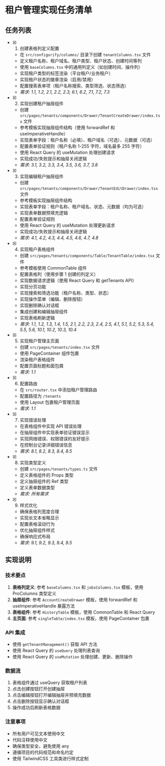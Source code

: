# 租户管理实现任务清单

## 任务列表

- [x] 1. 创建表格列定义配置
  - 在 `src/configurify/columns/` 目录下创建 `tenantColumns.tsx` 文件
  - 定义租户名称、租户域名、租户类型、租户状态、创建时间等列
  - 使用 `baseColumns.tsx` 中的通用列定义（如创建时间、操作列）
  - 实现租户类型的标签渲染（平台租户/业务租户）
  - 实现租户状态的徽章渲染（启用/禁用）
  - 配置搜索表单项（租户名称搜索、类型筛选、状态筛选）
  - _需求: 1.1, 1.2, 2.1, 2.2, 2.3, 6.1, 6.2, 7.1, 7.2, 7.3_

- [x] 2. 实现创建租户抽屉组件
  - 创建 `src/pages/tenants/components/Drawer/TenantCreateDrawer/index.tsx` 文件
  - 参考模板实现抽屉组件结构（使用 forwardRef 和 useImperativeHandle）
  - 实现表单字段：租户名称（必填）、租户域名（可选）、元数据（可选）
  - 配置表单验证规则（租户名称 1-255 字符，域名最多 255 字符）
  - 使用 React Query 的 useMutation 处理创建请求
  - 实现成功/失败提示和抽屉关闭逻辑
  - _需求: 3.1, 3.2, 3.3, 3.4, 3.5, 3.6, 3.7, 3.8_

- [x] 3. 实现编辑租户抽屉组件
  - 创建 `src/pages/tenants/components/Drawer/TenantEditDrawer/index.tsx` 文件
  - 参考模板实现抽屉组件结构
  - 实现表单字段：租户名称、租户域名、状态、元数据（均为可选）
  - 实现表单数据预填充逻辑
  - 配置表单验证规则
  - 使用 React Query 的 useMutation 处理更新请求
  - 实现成功/失败提示和抽屉关闭逻辑
  - _需求: 4.1, 4.2, 4.3, 4.4, 4.5, 4.6, 4.7, 4.8_

- [x] 4. 实现租户表格组件
  - 创建 `src/pages/tenants/components/Table/TenantTable/index.tsx` 文件
  - 参考模板使用 CommonTable 组件
  - 配置表格列（使用步骤 1 创建的列定义）
  - 实现数据请求逻辑（使用 React Query 和 getTenants API）
  - 实现分页功能
  - 实现搜索和筛选功能（租户名称、类型、状态）
  - 实现操作菜单（编辑、删除按钮）
  - 实现删除确认对话框
  - 集成创建和编辑抽屉组件
  - 实现表格刷新逻辑
  - _需求: 1.1, 1.2, 1.3, 1.4, 1.5, 2.1, 2.2, 2.3, 2.4, 2.5, 4.1, 5.1, 5.2, 5.3, 5.4, 5.5, 5.6, 10.1, 10.2, 10.3, 10.4_

- [x] 5. 实现租户管理主页面
  - 创建 `src/pages/tenants/index.tsx` 文件
  - 使用 PageContainer 组件包裹
  - 渲染租户表格组件
  - 配置页面标题和面包屑
  - _需求: 1.1_

- [x] 6. 配置路由
  - 在 `src/router.tsx` 中添加租户管理路由
  - 配置路径为 `/tenants`
  - 使用 Layout 包裹租户管理页面
  - _需求: 1.1_

- [x] 7. 实现错误处理
  - 在表格组件中实现 API 错误处理
  - 在抽屉组件中实现表单验证错误显示
  - 实现网络错误、权限错误的友好提示
  - 在控制台记录详细错误信息
  - _需求: 8.1, 8.2, 8.3, 8.4, 8.5_

- [x] 8. 实现类型定义
  - 创建 `src/pages/tenants/types.ts` 文件
  - 定义表格组件的 Props 类型
  - 定义抽屉组件的 Ref 类型
  - 定义表单数据类型
  - _需求: 所有需求_

- [x] 9. 样式优化
  - 确保表格列宽度合理
  - 实现长文本省略显示
  - 配置表格滚动行为
  - 优化抽屉组件样式
  - 确保响应式布局
  - _需求: 9.1, 9.2, 9.3, 9.4, 9.5_

## 实现说明

### 技术要点

1. **表格列定义**: 参考 `baseColumns.tsx` 和 `jobsColumns.tsx` 模板，使用 ProColumns 类型定义
2. **抽屉组件**: 参考 `AccountCreateDrawer` 模板，使用 forwardRef 和 useImperativeHandle 暴露方法
3. **表格组件**: 参考 `HistoryTable` 模板，使用 CommonTable 和 React Query
4. **主页面**: 参考 `singleTable/index.tsx` 模板，使用 PageContainer 包裹

### API 集成

- 使用 `getTenantManagement()` 获取 API 方法
- 使用 React Query 的 `useQuery` 处理列表查询
- 使用 React Query 的 `useMutation` 处理创建、更新、删除操作

### 数据流

1. 表格组件通过 useQuery 获取租户列表
2. 点击创建按钮打开创建抽屉
3. 点击编辑按钮打开编辑抽屉并预填充数据
4. 点击删除按钮显示确认对话框
5. 操作成功后刷新表格数据

### 注意事项

- 所有用户可见文本使用中文
- 代码注释使用中文
- 确保类型安全，避免使用 any
- 遵循项目的代码规范和命名约定
- 使用 TailwindCSS 工具类进行样式定制
